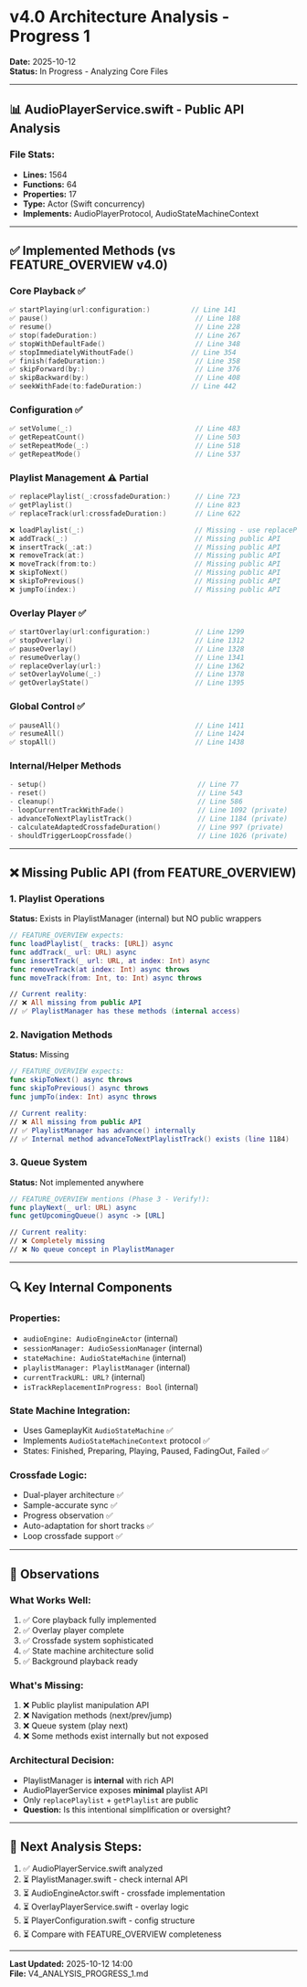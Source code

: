 # v4.0 Architecture Analysis - Progress 1

**Date:** 2025-10-12  
**Status:** In Progress - Analyzing Core Files

---

## 📊 AudioPlayerService.swift - Public API Analysis

### File Stats:
- **Lines:** 1564
- **Functions:** 64
- **Properties:** 17
- **Type:** Actor (Swift concurrency)
- **Implements:** AudioPlayerProtocol, AudioStateMachineContext

---

## ✅ Implemented Methods (vs FEATURE_OVERVIEW v4.0)

### Core Playback ✅
```swift
✅ startPlaying(url:configuration:)          // Line 141
✅ pause()                                    // Line 188
✅ resume()                                   // Line 228
✅ stop(fadeDuration:)                        // Line 267
✅ stopWithDefaultFade()                      // Line 348
✅ stopImmediatelyWithoutFade()              // Line 354
✅ finish(fadeDuration:)                      // Line 358
✅ skipForward(by:)                           // Line 376
✅ skipBackward(by:)                          // Line 408
✅ seekWithFade(to:fadeDuration:)            // Line 442
```

### Configuration ✅
```swift
✅ setVolume(_:)                              // Line 483
✅ getRepeatCount()                           // Line 503
✅ setRepeatMode(_:)                          // Line 518
✅ getRepeatMode()                            // Line 537
```

### Playlist Management ⚠️ Partial
```swift
✅ replacePlaylist(_:crossfadeDuration:)      // Line 723
✅ getPlaylist()                              // Line 823
✅ replaceTrack(url:crossfadeDuration:)       // Line 622

❌ loadPlaylist(_:)                           // Missing - use replacePlaylist
❌ addTrack(_:)                               // Missing public API
❌ insertTrack(_:at:)                         // Missing public API
❌ removeTrack(at:)                           // Missing public API
❌ moveTrack(from:to:)                        // Missing public API
❌ skipToNext()                               // Missing public API
❌ skipToPrevious()                           // Missing public API
❌ jumpTo(index:)                             // Missing public API
```

### Overlay Player ✅
```swift
✅ startOverlay(url:configuration:)           // Line 1299
✅ stopOverlay()                              // Line 1312
✅ pauseOverlay()                             // Line 1328
✅ resumeOverlay()                            // Line 1341
✅ replaceOverlay(url:)                       // Line 1362
✅ setOverlayVolume(_:)                       // Line 1378
✅ getOverlayState()                          // Line 1395
```

### Global Control ✅
```swift
✅ pauseAll()                                 // Line 1411
✅ resumeAll()                                // Line 1424
✅ stopAll()                                  // Line 1438
```

### Internal/Helper Methods
```swift
- setup()                                     // Line 77
- reset()                                     // Line 543
- cleanup()                                   // Line 586
- loopCurrentTrackWithFade()                  // Line 1092 (private)
- advanceToNextPlaylistTrack()                // Line 1184 (private)
- calculateAdaptedCrossfadeDuration()         // Line 997 (private)
- shouldTriggerLoopCrossfade()                // Line 1026 (private)
```

---

## ❌ Missing Public API (from FEATURE_OVERVIEW)

### 1. Playlist Operations
**Status:** Exists in PlaylistManager (internal) but NO public wrappers

```swift
// FEATURE_OVERVIEW expects:
func loadPlaylist(_ tracks: [URL]) async
func addTrack(_ url: URL) async
func insertTrack(_ url: URL, at index: Int) async
func removeTrack(at index: Int) async throws
func moveTrack(from: Int, to: Int) async throws

// Current reality:
// ❌ All missing from public API
// ✅ PlaylistManager has these methods (internal access)
```

### 2. Navigation Methods
**Status:** Missing

```swift
// FEATURE_OVERVIEW expects:
func skipToNext() async throws
func skipToPrevious() async throws
func jumpTo(index: Int) async throws

// Current reality:
// ❌ All missing from public API
// ✅ PlaylistManager has advance() internally
// ✅ Internal method advanceToNextPlaylistTrack() exists (line 1184)
```

### 3. Queue System
**Status:** Not implemented anywhere

```swift
// FEATURE_OVERVIEW mentions (Phase 3 - Verify!):
func playNext(_ url: URL) async
func getUpcomingQueue() async -> [URL]

// Current reality:
// ❌ Completely missing
// ❌ No queue concept in PlaylistManager
```

---

## 🔍 Key Internal Components

### Properties:
- `audioEngine: AudioEngineActor` (internal)
- `sessionManager: AudioSessionManager` (internal)
- `stateMachine: AudioStateMachine` (internal)
- `playlistManager: PlaylistManager` (internal)
- `currentTrackURL: URL?` (internal)
- `isTrackReplacementInProgress: Bool` (internal)

### State Machine Integration:
- Uses GameplayKit `AudioStateMachine` ✅
- Implements `AudioStateMachineContext` protocol ✅
- States: Finished, Preparing, Playing, Paused, FadingOut, Failed ✅

### Crossfade Logic:
- Dual-player architecture ✅
- Sample-accurate sync ✅
- Progress observation ✅
- Auto-adaptation for short tracks ✅
- Loop crossfade support ✅

---

## 📝 Observations

### What Works Well:
1. ✅ Core playback fully implemented
2. ✅ Overlay player complete
3. ✅ Crossfade system sophisticated
4. ✅ State machine architecture solid
5. ✅ Background playback ready

### What's Missing:
1. ❌ Public playlist manipulation API
2. ❌ Navigation methods (next/prev/jump)
3. ❌ Queue system (play next)
4. ❌ Some methods exist internally but not exposed

### Architectural Decision:
- PlaylistManager is **internal** with rich API
- AudioPlayerService exposes **minimal** playlist API
- Only `replacePlaylist` + `getPlaylist` are public
- **Question:** Is this intentional simplification or oversight?

---

## 🔄 Next Analysis Steps:

1. ✅ AudioPlayerService.swift analyzed
2. ⏳ PlaylistManager.swift - check internal API
3. ⏳ AudioEngineActor.swift - crossfade implementation
4. ⏳ OverlayPlayerService.swift - overlay logic
5. ⏳ PlayerConfiguration.swift - config structure
6. ⏳ Compare with FEATURE_OVERVIEW completeness

---

**Last Updated:** 2025-10-12 14:00  
**File:** V4_ANALYSIS_PROGRESS_1.md

